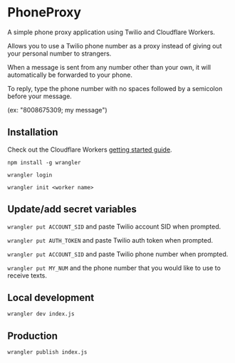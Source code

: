# PhoneProxy

A simple phone proxy application using Twilio and Cloudflare Workers.

Allows you to use a Twilio phone number as a proxy instead of giving out your personal number to strangers.

When a message is sent from any number other than your own, it will automatically be forwarded to your phone.

To reply, type the phone number with no spaces followed by a semicolon before your message. 

(ex: "8008675309; my message")

## Installation

Check out the Cloudflare Workers [getting started guide](https://developers.cloudflare.com/workers/get-started/guide/).

`npm install -g wrangler`

`wrangler login`

`wrangler init <worker name>`

## Update/add secret variables

`wrangler put ACCOUNT_SID` and paste Twilio account SID when prompted.

`wrangler put AUTH_TOKEN` and paste Twilio auth token when prompted.

`wrangler put ACCOUNT_SID` and paste Twilio phone number when prompted.

`wrangler put MY_NUM` and the phone number that you would like to use to receive texts.

## Local development

`wrangler dev index.js`

## Production

`wrangler publish index.js`

